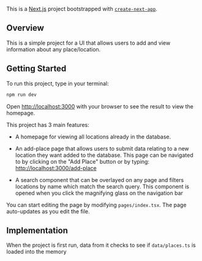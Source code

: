 This is a [Next.js](https://nextjs.org/) project bootstrapped with [`create-next-app`](https://github.com/vercel/next.js/tree/canary/packages/create-next-app).

## Overview

This is a simple project for a UI that allows users to add and view information about any place/location.

## Getting Started

To run this project, type in your terminal:

```bash
npm run dev
```

Open [http://localhost:3000](http://localhost:3000) with your browser to see the result to view the homepage.

This project has 3 main features:

- A homepage for viewing all locations already in the database.

- An add-place page that allows users to submit data relating to a new location they want added to the database. This page can be navigated to by clicking on the "Add Place" button or by typing: [http://localhost:3000/add-place](http://localhost:3000/add-place)

- A search component that can be overlayed on any page and filters locations by name which match the search query. This component is opened when you click the magnifying glass on the navigation bar

You can start editing the page by modifying `pages/index.tsx`. The page auto-updates as you edit the file.

## Implementation

When the project is first run, data from it checks to see if `data/places.ts` is loaded into the memory

